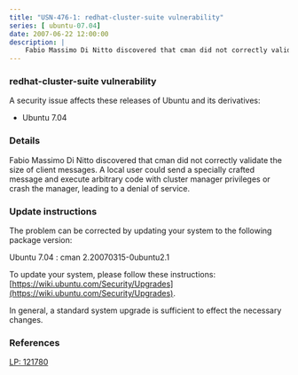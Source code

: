 ```yaml
---
title: "USN-476-1: redhat-cluster-suite vulnerability"
series: [ ubuntu-07.04]
date: 2007-06-22 12:00:00
description: |
    Fabio Massimo Di Nitto discovered that cman did not correctly validate the size of client messages.  A local user could send a specially crafted message and execute arbitrary code with cluster manager privileges or crash the manager, leading to a denial of service.
--- 
```

 
### redhat-cluster-suite vulnerability

A security issue affects these releases of Ubuntu and its derivatives:

* Ubuntu 7.04

### Details

Fabio Massimo Di Nitto discovered that cman did not correctly validate the size of client messages. A local user could send a specially crafted message and execute arbitrary code with cluster manager privileges or crash the manager, leading to a denial of service.

### Update instructions

The problem can be corrected by updating your system to the following package version:

Ubuntu 7.04
 : cman <span>2.20070315-0ubuntu2.1</span>

To update your system, please follow these instructions: [https://wiki.ubuntu.com/Security/Upgrades](https://wiki.ubuntu.com/Security/Upgrades).

In general, a standard system upgrade is sufficient to effect the necessary changes.

### References

 [LP: 121780](https://launchpad.net/bugs/121780)
 
